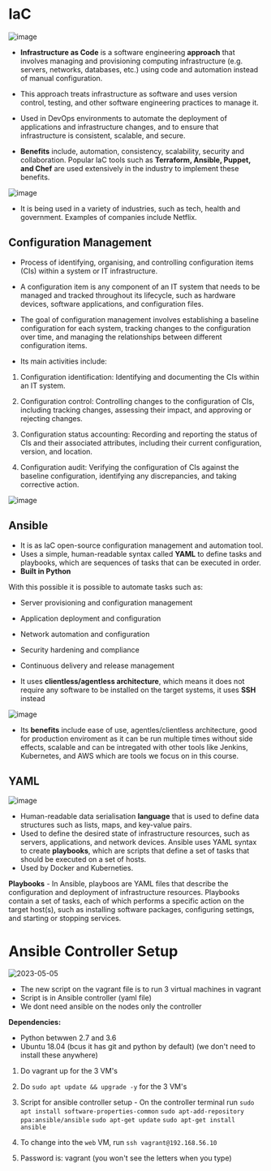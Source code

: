 # IaC

![image](https://user-images.githubusercontent.com/129942042/236436302-1d62c100-0029-4826-a092-01d8e13681f2.png)

- **Infrastructure as Code** is a software engineering **approach** that involves managing and provisioning computing infrastructure (e.g. servers, networks, databases, etc.) using code and automation instead of manual configuration.
- This approach treats infrastructure as software and uses version control, testing, and other software engineering practices to manage it.
- Used in DevOps environments to automate the deployment of applications and infrastructure changes, and to ensure that infrastructure is consistent, scalable, and secure.

- **Benefits** include, automation, consistency, scalability, security and collaboration. Popular IaC tools such as **Terraform, Ansible, Puppet, and Chef** are used extensively in the industry to implement these benefits.

![image](https://user-images.githubusercontent.com/129942042/236436759-6767c113-fcd1-460e-a056-4461ce9e59da.png)

- It is being used in a variety of industries, such as tech, health and government. Examples of companies include Netflix.

## Configuration Management

- Process of identifying, organising, and controlling configuration items (CIs) within a system or IT infrastructure.
- A configuration item is any component of an IT system that needs to be managed and tracked throughout its lifecycle, such as hardware devices, software applications, and configuration files.
- The goal of configuration management involves establishing a baseline configuration for each system, tracking changes to the configuration over time, and managing the relationships between different configuration items.

- Its main activities include:
1. Configuration identification: Identifying and documenting the CIs within an IT system.

2. Configuration control: Controlling changes to the configuration of CIs, including tracking changes, assessing their impact, and approving or rejecting changes.

3. Configuration status accounting: Recording and reporting the status of CIs and their associated attributes, including their current configuration, version, and location.

4. Configuration audit: Verifying the configuration of CIs against the baseline configuration, identifying any discrepancies, and taking corrective action.

![image](https://user-images.githubusercontent.com/129942042/236437006-a2c19134-cc7a-428a-a89c-6e30f5f90bc6.png)

## Ansible

- It is as IaC open-source configuration management and automation tool.
- Uses a simple, human-readable syntax called **YAML** to define tasks and playbooks, which are sequences of tasks that can be executed in order.
- **Built in Python**

With this possible it is possible to automate tasks such as:

- Server provisioning and configuration management
- Application deployment and configuration
- Network automation and configuration
- Security hardening and compliance
- Continuous delivery and release management

- It uses **clientless/agentless architecture**, which means it does not require any software to be installed on the target systems, it uses **SSH** instead

![image](https://user-images.githubusercontent.com/129942042/236437344-27ed4426-d426-4a2e-b450-d5ed596e6a72.png)

- Its **benefits** include ease of use, agentles/clientless architecture, good for production enviroment as it can be run multiple times without side effects, scalable and can be intregated with other tools like Jenkins, Kubernetes, and AWS which are tools we focus on in this course.

## YAML

![image](https://user-images.githubusercontent.com/129942042/236437584-cb191f4b-1f9a-4abd-84a7-2e794a485836.png)

- Human-readable data serialisation **language** that is used to define data structures such as lists, maps, and key-value pairs.
- Used to define the desired state of infrastructure resources, such as servers, applications, and network devices. Ansible uses YAML syntax to create **playbooks**, which are scripts that define a set of tasks that should be executed on a set of hosts.
- Used by Docker and Kuberneties.

**Playbooks** - In Ansible, playboos are YAML files that describe the configuration and deployment of infrastructure resources. Playbooks contain a set of tasks, each of which performs a specific action on the target host(s), such as installing software packages, configuring settings, and starting or stopping services.

# Ansible Controller Setup

![2023-05-05](https://user-images.githubusercontent.com/129942042/236445500-1c2c5e9c-b080-499d-abc4-2092357c751e.png)

- The new script on the vagrant file is to run 3 virtual machines in vagrant
- Script is in Ansible controller (yaml file)
- We dont need ansible on the nodes only the controller

**Dependencies:**
- Python betwwen 2.7 and 3.6
- Ubuntu 18.04 (bcus it has git and python by default)
(we don't need to install these anywhere)

1. Do vagrant up for the 3 VM's

2. Do `sudo apt update && upgrade -y` for the 3 VM's

4. Script for ansible controller setup - On the controller terminal run `sudo apt install software-properties-common`
`sudo apt-add-repository ppa:ansible/ansible`
`sudo apt-get update`
`sudo apt-get install ansible`

5. To change into the `web` VM, run `ssh vagrant@192.168.56.10`

6. Password is: vagrant
(you won't see the letters when you type)

